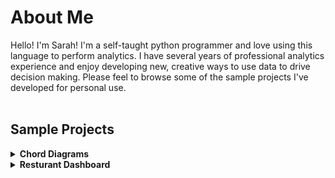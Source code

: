 # About Me
Hello! I'm Sarah! I'm a self-taught python programmer and love using this language to perform analytics. I have several years of professional analytics experience and enjoy developing new, creative ways to use data to drive decision making. Please feel to browse some of the sample projects I've developed for personal use.  
<br>
## Sample Projects
<details>
<summary><b>Chord Diagrams</b></summary>
<p>
Here's an example of a chord diagram which is a type of advanced text analytics visualization. It is a helpful tool that can highlight patterns and associations in a given type of text. It can be used in many different types of applications. The picture below visualizes the text from an article about the Super Mario movie. The chart is interactive in it's html format.
</p>

![chord_diagram](https://user-images.githubusercontent.com/101348209/226196173-1bdcadc4-cb02-4f62-adcf-1a1faf359f87.PNG)
<br>
Click [here](https://github.com/srkello/chord_diagrams) to view the repository with the interactive files.
</details>

<details>
<summary><b> Resturant Dashboard </b></summary>
<p>
Have you ever been indecisive on what you want to eat? Or maybe, you know you want to try a new resturant but aren't sure what to try. I built a two part dashboard to address these problems.
</p>

<b>Part 1: Scraping all pages of yelp based on a type of resturant </b>
<br>
To be added soon!
<br>
<br>
<b>Part 2: Detailed analytics of a specific resturant</b>
<br>
To be added soon!
</details>

